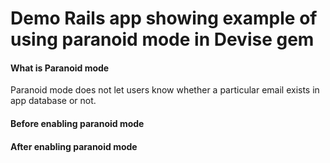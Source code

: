 # Demo Rails app showing example of using paranoid mode in Devise gem


#### What is Paranoid mode

Paranoid mode does not let users know whether a particular email exists in app database or not.

#### Before enabling paranoid mode


#### After enabling paranoid mode


